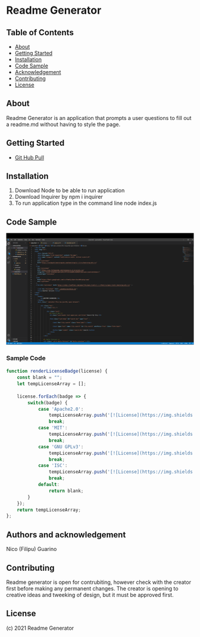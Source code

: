 # Readme Generator

## Table of Contents

- [About](#about)
- [Getting Started](#getting-started)
- [Installation](#installation)
- [Code Sample](#code-sample)
- [Acknowledgement](#acknowledgement)
- [Contributing](#contributing)
- [License](#license)

## About <a name = "about"></a>

Readme Generator is an application that prompts a user questions to fill out a readme.md without having to style the page.

## Getting Started <a name = "getting-started"></a>

* [Git Hub Pull](git@github.com:nicoguarino/readme-generator.git)

## Installation <a name = "installation"></a>

1. Download Node to be able to run application
2. Download Inquirer by npm i inquirer
3. To run application type in the command line node index.js

## Code Sample <a name = "code-sample"></a>

![Sample Code](https://github.com/nicoguarino/openweather/blob/main/assets/images/sample_code.png "Sample Code")

### Sample Code
```JavaScript Sample
function renderLicenseBadge(license) {
    const blank = "";
    let tempLicenseArray = [];

    license.forEach(badge => {
        switch(badge) {
            case 'Apache2.0':
                tempLicenseArray.push('[![License](https://img.shields.io/badge/License-Apache%202.0-blue.svg)](https://opensource.org/licenses/Apache-2.0)');
                break;
            case 'MIT':
                tempLicenseArray.push('[![License](https://img.shields.io/badge/License-MIT-yellow.svg)](https://opensource.org/licenses/MIT)');
                break;
            case 'GNU GPLv3':
                tempLicenseArray.push('[![License](https://img.shields.io/badge/License-GPLv3-blue.svg)](https://www.gnu.org/licenses/gpl-3.0)');
                break;
            case 'ISC':
                tempLicenseArray.push('[![License](https://img.shields.io/badge/License-ISC-blue.svg)](https://opensource.org/licenses/ISC)');
                break;
            default:
                return blank;
        }
    });
    return tempLicenseArray;
};
```

## Authors and acknowledgement <a name = "acknowledgement"></a>

Nico (Filipu) Guarino


## Contributing <a name = "contributing"></a>

Readme generator is open for contrubiting, however check with the creator first before making any permanent changes. The creator is opening to creative ideas and tweeking of design, but it must be approved first.

## License <a name = "license">

(c) 2021 Readme Generator


